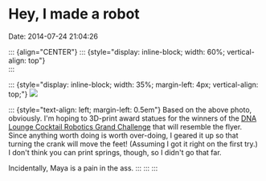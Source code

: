 Hey, I made a robot
===================

Date: 2014-07-24 21:04:26

::: {align="CENTER"}
::: {style="display: inline-block; width: 60%; vertical-align: top"}
\
:::

::: {style="display: inline-block; width: 35%; margin-left: 4px; vertical-align: top;"}
[![](http://www.dnalounge.com/flyers/2014/09/14-1.jpg)](http://www.dnalounge.com/calendar/2014/09-14.html)

::: {style="text-align: left; margin-left: 0.5em"}
Based on the above photo, obviously. I\'m hoping to 3D-print award
statues for the winners of the [DNA Lounge Cocktail Robotics Grand
Challenge](http://www.dnalounge.com/calendar/2014/09-14.html) that will
resemble the flyer. Since anything worth doing is worth over-doing, I
geared it up so that turning the crank will move the feet! (Assuming I
got it right on the first try.) I don\'t think you can print springs,
though, so I didn\'t go that far.

Incidentally, Maya is a pain in the ass.
:::
:::
:::
